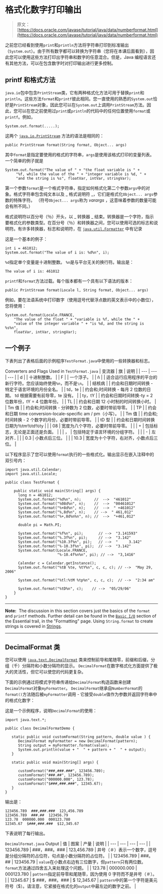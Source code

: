 # 格式化数字打印输出

> 原文： [https://docs.oracle.com/javase/tutorial/java/data/numberformat.html](https://docs.oracle.com/javase/tutorial/java/data/numberformat.html)

之前您已经看到使用`print`和`println`方法将字符串打印到标准输出（`System.out`）。由于所有数字都可以转换为字符串（您将在本课后面看到），因此您可以使用这些方法打印出字符串和数字的任意混合。但是，Java 编程语言还有其他方法，可以在包含数字时对打印输出进行更多控制。

## printf 和格式方法

`java.io`包中包含`PrintStream`类，它有两种格式化方法可用于替换`print`和`println`。这些方法`format`和`printf`彼此相同。您一直使用的熟悉的`System.out`恰好是`PrintStream`对象，因此您可以在`System.out`上调用`PrintStream`方法。因此，您可以在您之前使用过`print`或`println`的代码中的任何位置使用`format`或`printf`。例如，

```
System.out.format(.....);

```

这两个 [`java.io.PrintStream`](https://docs.oracle.com/javase/8/docs/api/java/io/PrintStream.html) 方法的语法是相同的：

```
public PrintStream format(String format, Object... args)

```

其中`format`是指定要使用的格式的字符串，`args`是使用该格式打印的变量列表。一个简单的例子就是

```
System.out.format("The value of " + "the float variable is " +
     "%f, while the value of the " + "integer variable is %d, " +
     "and the string is %s", floatVar, intVar, stringVar); 

```

第一个参数`format`是一个格式字符串，指定如何格式化第二个参数`args`中的对象。格式字符串包含纯文本以及 _ 格式说明符 _，它们是格式化`Object... args`参数的特殊字符。 （符号`Object... args`称为 _varargs_ ，这意味着参数的数量可能会有所不同。）

格式说明符以百分号（％）开头，以 _ 转换器 _ 结束。转换器是一个字符，指示要格式化的参数类型。在百分号（％）和转换器之间，您可以使用可选的标志和说明符。有许多转换器，标志和说明符，在 [`java.util.Formatter`](https://docs.oracle.com/javase/8/docs/api/java/util/Formatter.html) 中有记录

这是一个基本的例子：

```
int i = 461012;
System.out.format("The value of i is: %d%n", i);

```

`%d`指定单个变量是十进制整数。 `%n`是与平台无关的换行符。输出是：

```
The value of i is: 461012

```

`printf`和`format`方法过载。每个版本都有一个具有以下语法的版本：

```
public PrintStream format(Locale l, String format, Object... args)

```

例如，要在法语系统中打印数字（使用逗号代替浮点数的英文表示中的小数位），您将使用：

```
System.out.format(Locale.FRANCE,
    "The value of the float " + "variable is %f, while the " +
    "value of the integer variable " + "is %d, and the string is %s%n", 
    floatVar, intVar, stringVar); 

```

## 一个例子

下表列出了表格后面的示例程序`TestFormat.java`中使用的一些转换器和标志。

Converters and Flags Used in `TestFormat.java`
| 变流器 | 旗 | 说明 |
| --- | --- | --- |
| d |  | 十进制整数。 |
| F |  | 一个浮子。 |
| ñ |  | 适合运行应用程序的平台的新行字符。您应该始终使用`%n`，而不是`\n`。 |
| 结核病 |  | 约会和日期时间转换 - 特定于语言环境的月份全名。 |
| td，te |  | 约会和;时间转换 - 每月 2 位数的日期。 td 根据需要有前导零，te 没有。 |
| ty，tY |  | 约会和日期时间转换-ty = 2 位数年份，tY = 4 位数年份。 |
| TL |  | 约会和日期 12 小时制的时间转换小时。 |
| Tm 值 |  | 约会和;时间转换 - 分钟数为 2 位数，必要时带前导零。 |
| TP |  | 约会和日期 time conversion-locale-specific am / pm（小写）。 |
| Tm 值 |  | 约会和;时间转换 - 2 个数字的月份，必要时带前导零。 |
| tD 型 |  | 约会和日期时间转换日期为％tm％td％ty |
|  | 08 | 宽度为八个字符，必要时带前导零。 |
|  | + | 包括标志，无论是正面还是负面。 |
|  | ， | 包括特定于语言环境的分组字符。 |
|  | - | 左对齐.. |
|  | 0.3 | 小数点后三位。 |
|  | 10.3 | 宽度为十个字符，右对齐，小数点后三位。 |

以下程序显示了您可以使用`format`执行的一些格式化。输出显示在嵌入注释中的双引号内：

```
import java.util.Calendar;
import java.util.Locale;

public class TestFormat {

    public static void main(String[] args) {
      long n = 461012;
      System.out.format("%d%n", n);      //  -->  "461012"
      System.out.format("%08d%n", n);    //  -->  "00461012"
      System.out.format("%+8d%n", n);    //  -->  " +461012"
      System.out.format("%,8d%n", n);    // -->  " 461,012"
      System.out.format("%+,8d%n%n", n); //  -->  "+461,012"

      double pi = Math.PI;

      System.out.format("%f%n", pi);       // -->  "3.141593"
      System.out.format("%.3f%n", pi);     // -->  "3.142"
      System.out.format("%10.3f%n", pi);   // -->  "     3.142"
      System.out.format("%-10.3f%n", pi);  // -->  "3.142"
      System.out.format(Locale.FRANCE,
                        "%-10.4f%n%n", pi); // -->  "3,1416"

      Calendar c = Calendar.getInstance();
      System.out.format("%tB %te, %tY%n", c, c, c); // -->  "May 29, 2006"

      System.out.format("%tl:%tM %tp%n", c, c, c);  // -->  "2:34 am"

      System.out.format("%tD%n", c);    // -->  "05/29/06"
    }
}

```

* * *

**Note:**  The discussion in this section covers just the basics of the `format` and `printf` methods. Further detail can be found in the [`Basic I/O`](../../essential/io/formatting.html) section of the Essential trail, in the "Formatting" page.
Using `String.format` to create strings is covered in [Strings](strings.html).

* * *

## DecimalFormat 类

您可以使用 [`java.text.DecimalFormat`](https://docs.oracle.com/javase/8/docs/api/java/text/DecimalFormat.html) 类来控制前导和尾随零，前缀和后缀，分组（千）分隔符和小数分隔符的显示。 `DecimalFormat`在数字格式化方面提供了极大的灵活性，但它可以使您的代码更复杂。

下面的示例通过将模式字符串传递给`DecimalFormat`构造函数来创建`DecimalFormat`对象`myFormatter`。 `DecimalFormat`继承自`NumberFormat`的`format()`方法随后被`myFormatter`调用 - 它接受`double`值作为参数并返回字符串中的格式化数字：

这是一个示例程序，说明`DecimalFormat`的使用：

```
import java.text.*;

public class DecimalFormatDemo {

   static public void customFormat(String pattern, double value ) {
      DecimalFormat myFormatter = new DecimalFormat(pattern);
      String output = myFormatter.format(value);
      System.out.println(value + "  " + pattern + "  " + output);
   }

   static public void main(String[] args) {

      customFormat("###,###.###", 123456.789);
      customFormat("###.##", 123456.789);
      customFormat("000000.000", 123.78);
      customFormat("$###,###.###", 12345.67);  
   }
}

```

输出是：

```
123456.789  ###,###.###  123,456.789
123456.789  ###.##  123456.79
123.78  000000.000  000123.780
12345.67  $###,###.###  $12,345.67

```

下表说明了每行输出。

`DecimalFormat.java` Output
| 值 | 图案 | 产量 | 说明 |
| --- | --- | --- | --- |
| 123456.789 | ###，###。### | 123,456.789 | 井号（＃）表示一个数字，逗号是分组分隔符的占位符，句点是小数分隔符的占位符。 |
| 123456.789 | ###。## | 123456.79 | `value`在小数点右边有三位数字，但`pattern`只有两位数。 `format`方法通过四舍五入来处理这个问题。 |
| 123.78 | 000000.000 | 000123.780 | `pattern`指定前导零和尾随零，因为使用 0 字符而不是井号（＃）。 |
| 12345.67 | $ ###，###。### | $ 12,345.67 | `pattern`中的第一个字符是美元符号（$）。请注意，它紧接在格式化的`output`中最左边的数字之前。 |